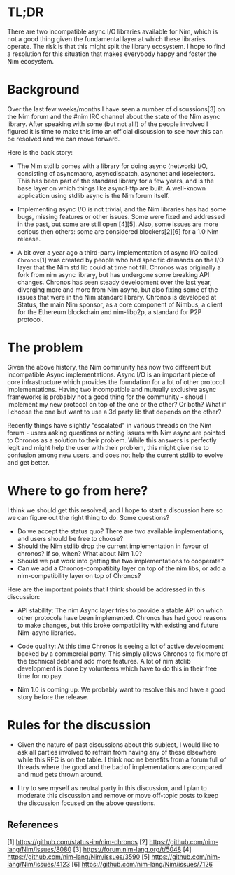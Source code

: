 # TL;DR

There are two incompatible async I/O libraries available for Nim, which is not
a good thing given the fundamental layer at which these libraries operate. The
risk is that this might split the library ecosystem. I hope to find a
resolution for this situation that makes everybody happy and foster the Nim ecosystem.

# Background

Over the last few weeks/months I have seen a number of discussions[3] on the Nim
forum and the #nim IRC channel about the state of the Nim async library. After
speaking with some (but not all!) of the people involved I figured it is time
to make this into an official discussion to see how this can be resolved and we
can move forward.

Here is the back story:

- The Nim stdlib comes with a library for doing async (network) I/O, consisting
  of asyncmacro, asyncdispatch, asyncnet and ioselectors. This has been part of
  the standard library for a few years, and is the base layer on which things
  like asyncHttp are built. A well-known application using stdlib async is the Nim forum itself.

- Implementing async I/O is not trivial, and the Nim libraries has had some
  bugs, missing features or other issues. Some were fixed and addressed in the
  past, but some are still open [4][5]. Also, some issues are more serious then
  others: some are considered blockers[2][6] for a 1.0 Nim release.

- A bit over a year ago a third-party implementation of async I/O called
  `Chronos`[1] was created by people who had specific demands on the
  I/O layer that the Nim std lib could at time not fill. Chronos was originally
  a fork from nim async library, but has undergone some breaking API changes.
  Chronos has seen steady development over the last year, diverging more and
  more from Nim async, but also fixing some of the issues that were in the Nim
  standard library. Chronos is developed at Status, the main Nim sponsor,
  as a core component of Nimbus,
  a client for the Ethereum blockchain and nim-libp2p, a standard for
  P2P protocol.

# The problem

Given the above history, the Nim community has now two different but
incompatible Async implementations. Async I/O is an important piece of core
infrastructure which provides the foundation for a lot of other protocol
implementations. Having two incompatible and mutually exclusive async
frameworks is probably not a good thing for the community - shoud I implement
my new protocol on top of the one or the other? Or both? What if I choose the
one but want to use a 3d party lib that depends on the other?

Recently things have slightly "escalated" in various threads on the Nim forum -
users asking questions or noting issues with Nim async are pointed to Chronos
as a solution to their problem. While this answers is perfectly legit and might
help the user with their problem, this might give rise to confusion among new
users, and does not help the current stdlib to evolve and get better.

# Where to go from here?

I think we should get this resolved, and I hope to start a discussion here so
we can figure out the right thing to do. Some questions?

- Do we accept the status quo? There are two available implementations, and
  users should be free to choose?
- Should the Nim stdlib drop the current implementation in favour of chronos?
  If so, when? What about Nim 1.0?
- Should we put work into getting the two implementations to cooperate?
- Can we add a Chronos-compatibity layer on top of the nim libs, or add a
  nim-compatibility layer on top of Chronos?

Here are the important points that I think should be addressed in this
discussion:

- API stability: The nim Async layer tries to provide a stable API on which
  other protocols have been implemented. Chronos has had good reasons to make
  changes, but this broke compatibility with existing and future Nim-async
  libraries.

- Code quality: At this time Chronos is seeing a lot of active development
  backed by a commercial party. This simply allows Chronos to fix more of the
  technical debt and add more features. A lot of nim stdlib development is done
  by volunteers which have to do this in their free time for no pay.

- Nim 1.0 is coming up. We probably want to resolve this and have a good story
  before the release.

# Rules for the discussion

- Given the nature of past discussions about this subject, I would like to ask
  all parties involved to refrain from having any of these elsewhere while this
  RFC is on the table. I think noo ne benefits from a forum full of threads
  where the good and the bad of implementations are compared and mud gets
  thrown around.

- I try to see myself as neutral party in this discussion, and I plan to
  moderate this discussion and remove or move off-topic posts to keep the
  discussion focused on the above questions.

## References

[1] https://github.com/status-im/nim-chronos
[2] https://github.com/nim-lang/Nim/issues/8080
[3] https://forum.nim-lang.org/t/5048
[4] https://github.com/nim-lang/Nim/issues/3590
[5] https://github.com/nim-lang/Nim/issues/4123
[6] https://github.com/nim-lang/Nim/issues/7126
